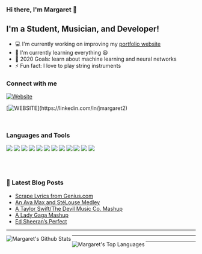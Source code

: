### Hi there, I'm Margaret :wave:

## I'm a Student, Musician, and Developer!
- :computer: I'm currently working on improving my [portfolio website][website]
- :seedling: I'm currently learning everything :laughing:
- :dart: 2020 Goals: learn about machine learning and neural networks
- :zap: Fun fact: I love to play string instruments

### Connect with me
<p>

[![Website](https://img.shields.io/website?down_message=personal%20website&label=%20&style=for-the-badge&up_message=personal%20website&url=https%3A%2F%2Fjmargaret2.github.io)](https://jmargaret2.github.io)

[![WEBSITE](https://img.shields.io/badge/linkedin-%230077B5.svg?&style=for-the-badge&logo=linkedin&logoColor=white")](https://linkedin.com/in/jmargaret2)

</p>

<br />

### Languages and Tools

<p>
  <img src="https://img.shields.io/badge/c%20-%2300599C.svg?&style=for-the-badge&logo=c&logoColor=white"/>
  <img src="https://img.shields.io/badge/c++%20-%2300599C.svg?&style=for-the-badge&logo=c%2B%2B&ogoColor=white"/>
  <img src="https://img.shields.io/badge/css3%20-%231572B6.svg?&style=for-the-badge&logo=css3&logoColor=white"/>
  <img src="https://img.shields.io/badge/git%20-%23F05033.svg?&style=for-the-badge&logo=git&logoColor=white"/>
  <img src="https://img.shields.io/badge/github%20-%23121011.svg?&style=for-the-badge&logo=github&logoColor=white"/>
  <img src="https://img.shields.io/badge/haskell-%23000000.svg?&style=for-the-badge&logo=haskell&logoColor=white"/>
  <img src="https://img.shields.io/badge/html5%20-%23E34F26.svg?&style=for-the-badge&logo=html5&logoColor=white"/>
  <img src="https://img.shields.io/badge/java-%23000000.svg?&style=for-the-badge&logo=java&logoColor=white"/>
  <img src="https://img.shields.io/badge/javascript%20-%23323330.svg?&style=for-the-badge&logo=javascript&logoColor=%23F7DF1E"/>
  <img src="https://img.shields.io/badge/markdown-%23000000.svg?&style=for-the-badge&logo=markdown&logoColor=white"/>
  <img src="https://img.shields.io/badge/python%20-%2314354C.svg?&style=for-the-badge&logo=python&logoColor=white"/>
  <img src="https://img.shields.io/badge/r-%23276DC3.svg?&style=for-the-badge&logo=r&logoColor=white"/>
</p>

<br />
<br />

### :book: Latest Blog Posts
<!-- BLOG-POST-LIST:START -->
- [Scrape Lyrics from Genius.com](https://jmargaret2.github.io/lyric-scraper/)
- [An Ava Max and StéLouse Medley](https://jmargaret2.github.io/sweet-but-psycho/)
- [A Taylor Swift/The Devil Music Co. Mashup](https://jmargaret2.github.io/sailboatbed/)
- [A Lady Gaga Mashup](https://jmargaret2.github.io/lady-gaga-mashup/)
- [Ed Sheeran’s Perfect](https://jmargaret2.github.io/perfect/)
<!-- BLOG-POST-LIST:END -->

---

<img align="left" alt="Margaret's Github Stats" src="https://github-readme-stats.vercel.app/api?username=jmargaret2&show_icons=true&hide_border=true" />

---

<img align="left" alt="Margaret's Top Languages" src="https://github-readme-stats.vercel.app/api/top-langs/?username=jmargaret2" />

---

<!--START_SECTION:waka-->
<!--END_SECTION:waka-->

[website]: https://jmargaret2.github.io
